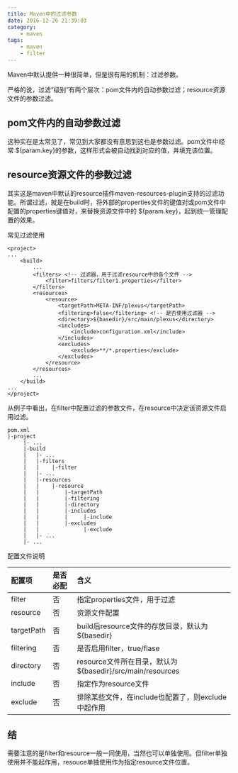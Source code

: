 ```yaml
---
title: Maven中的过滤参数
date: 2016-12-26 21:39:03
category:
    - maven
tags:
    - maven
    - filter
---
```

Maven中默认提供一种很简单，但是很有用的机制：过滤参数。

严格的说，过滤“级别”有两个层次：pom文件内的自动参数过滤；resource资源文件的参数过滤。

## pom文件内的自动参数过滤
这种实在是太常见了，常见到大家都没有意思到这也是参数过滤。pom文件中经常 ${param.key}的参数，这样形式会被自动找到对应的值，并填充该位置。

## resource资源文件的参数过滤
其实这是maven中默认的resource插件maven-resources-plugin支持的过滤功能。所谓过滤，就是在build时，将外部的properties文件的键值对或pom文件中配置的properties键值对，来替换资源文件中的 ${param.key}，起到统一管理配置的效果。

<!-- more -->

常见过滤使用
```
<project>
...
    <build>
        ...
        <filters> <!-- 过滤器，用于过滤resource中的各个文件 -->
            <filter>filters/filter1.properties</filter>
        </filters>
        <resources>
            <resource>
                <targetPath>META-INF/plexus</targetPath>
                <filtering>false</filtering> <!-- 是否使用过滤器 -->
                <directory>${basedir}/src/main/plexus</directory>
                <includes>
                    <include>configuration.xml</include>
                </includes>
                <excludes>
                    <exclude>**/*.properties</exclude>
                </excludes>
            </resource>
        </resources>
        ...  
    </build>
...
</project>
```
从例子中看出，在filter中配置过滤的参数文件，在resource中决定该资源文件启用过滤。
```
pom.xml
|-project
     |- ...
     |-build
     |   |- ...
     |   |-filters
     |   |    |-filter
     |   |- ...
     |   |-resources
     |   |    |-resource  
     |   |        |-targetPath
     |   |        |-filtering
     |   |        |-directory
     |   |        |-includes
     |   |        |     |-include
     |   |        |-excludes
     |   |              |-exclude
     |   |- ...
     |- ...
```
配置文件说明

| 配置项          | 是否必配        |     含义        |
| :------------- | :------------- | :------------- |
| filter  |  否 | 指定properties文件，用于过滤  |
| resource  | 否  | 资源文件配置   |
| targetPath   | 否  | build后resource文件的存放目录，默认为${basedir}  |
| filtering   | 否  | 是否启用filter，true/flase  |
| directory   | 否  | resource文件所在目录，默认为${basedir}/src/main/resources  |
| include   | 否  | 指定作为resource文件  |
| exclude   | 否  | 排除某些文件，在include也配置了，则exclude中起作用  |

## 结
需要注意的是filter和resource一般一同使用，当然也可以单独使用。但filter单独使用并不能起作用，resouce单独使用作为指定resource文件位置。
